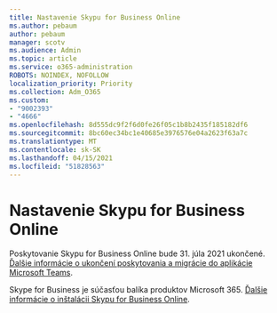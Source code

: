 ```yaml
---
title: Nastavenie Skypu for Business Online
ms.author: pebaum
author: pebaum
manager: scotv
ms.audience: Admin
ms.topic: article
ms.service: o365-administration
ROBOTS: NOINDEX, NOFOLLOW
localization_priority: Priority
ms.collection: Adm_O365
ms.custom:
- "9002393"
- "4666"
ms.openlocfilehash: 8d555dc9f2f6d0fe26f05c1b8b2435f185182df6
ms.sourcegitcommit: 8bc60ec34bc1e40685e3976576e04a2623f63a7c
ms.translationtype: MT
ms.contentlocale: sk-SK
ms.lasthandoff: 04/15/2021
ms.locfileid: "51828563"
---
```

# <a name="set-up-skype-for-business-online"></a>Nastavenie Skypu for Business Online

Poskytovanie Skypu for Business Online bude 31. júla 2021 ukončené. [Ďalšie informácie o ukončení poskytovania a migrácie do aplikácie Microsoft Teams](https://docs.microsoft.com/microsoftteams/skype-for-business-online-retirement).

Skype for Business je súčasťou balíka produktov Microsoft 365. [Ďalšie informácie o inštalácii Skypu for Business Online](https://support.office.com/article/Install-Skype-for-Business-Online-8a618bc4-3fc8-4d5f-9d62-cf93a0494800).
